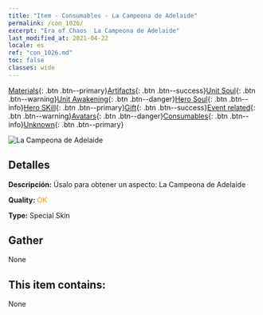 ```yaml
---
title: "Item - Consumables - La Campeona de Adelaide"
permalink: /con_1026/
excerpt: "Era of Chaos  La Campeona de Adelaide"
last_modified_at: 2021-04-22
locale: es
ref: "con_1026.md"
toc: false
classes: wide
---
```

 [Materials](/ItemsES/){: .btn .btn--primary}[Artifacts](/ItemsES/Artifacts/){: .btn .btn--success}[Unit Soul](/ItemsES/UnitSoul/){: .btn .btn--warning}[Unit Awakening](/ItemsES/UnitAwakening/){: .btn .btn--danger}[Hero Soul](/ItemsES/HeroSoul/){: .btn .btn--info}[Hero SKill](/ItemsES/HeroSkill/){: .btn .btn--primary}[Gift](/ItemsES/Gift/){: .btn .btn--success}[Event related](/ItemsES/Events/){: .btn .btn--warning}[Avatars](/ItemsES/Avatars/){: .btn .btn--danger}[Consumables](/ItemsES/Consumables/){: .btn .btn--info}[Unknown](/ItemsES/Unknown/){: .btn .btn--primary}

 ![La Campeona de Adelaide](/images/h/h_Adelaide8.jpg)

## Detalles
 **Descripción:** Úsalo para obtener un aspecto: La Campeona de Adelaide

 **Quality:** <span style="color: #FF8C00">OK</span>

 **Type:** Special Skin

## Gather

  None

## This item contains:

  None

